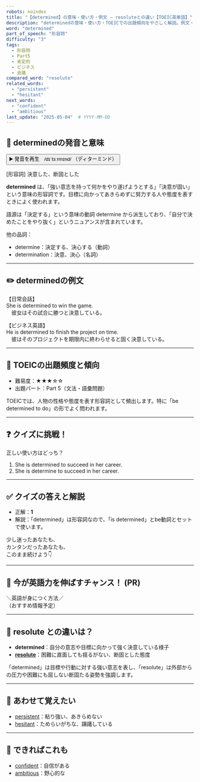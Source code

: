 ```yaml
---
robots: noindex
title: "【determined】の意味・使い方・例文 ― resoluteとの違い【TOEIC英単語】"
description: "determinedの意味・使い方・TOEICでの出題傾向をやさしく解説。例文・クイズ付きでresoluteとの違いもわかりやすく学べます。"
word: "determined"
part_of_speech: "形容詞"
difficulty: "3"
tags:
  - 形容詞
  - Part5
  - 肯定的
  - ビジネス
  - 会議
compared_word: "resolute"
related_words:
  - "persistent"
  - "hesitant"
next_words:
  - "confident"
  - "ambitious"
last_update: "2025-05-04"  # YYYY-MM-DD
---
```


## 🔰 determinedの発音と意味

<button class="play-audio" onclick="playTTS('determined')">
  <span class="play-audio-main">
    ▶️ 発音を再生　/dɪˈtɜːrmɪnd/
  </span>
  <span class="play-audio-sub">
    （ディターミンド）
  </span>
</button>

[形容詞] 決意した、断固とした

**determined** は、「強い意志を持って何かをやり遂げようとする」「決意が固い」という意味の形容詞です。目標に向かってあきらめずに努力する人や態度を表すときによく使われます。

語源は「決定する」という意味の動詞 determine から派生しており、「自分で決めたことをやり抜く」というニュアンスが含まれています。

他の品詞：  
- determine：決定する、決心する（動詞）
- determination：決意、決心（名詞）

---

## ✏️ determinedの例文

【日常会話】  
She is determined to win the game.  
　彼女はその試合に勝つと決意している。

【ビジネス英語】  
He is determined to finish the project on time.  
　彼はそのプロジェクトを期限内に終わらせると固く決意している。

---

## 🎯 TOEICの出題頻度と傾向

- 難易度：★★★☆☆
- 出題パート：Part 5（文法・語彙問題）

TOEICでは、人物の性格や態度を表す形容詞として頻出します。特に「be determined to do」の形でよく問われます。

---

## ❓ クイズに挑戦！

正しい使い方はどっち？

1. She is determined to succeed in her career.  
2. She is determine to succeed in her career.

---

## ✅ クイズの答えと解説

- 正解：**1**
- 解説：「determined」は形容詞なので、「is determined」とbe動詞とセットで使います。

少し迷ったあなたも、  
カンタンだったあなたも、  
このまま続けよう👇️

---

## 🚀 今が英語力を伸ばすチャンス！ (PR)

<div class="info-center">
＼英語が身につく方法／<br>  
（おすすめ情報予定）
</div>

---

## 🤔  resolute との違いは？

- **determined**：自分の意志や目標に向かって強く決意している様子
- **[resolute](/word/resolute/)**：困難に直面しても揺るがない、断固とした態度

「determined」は目標や行動に対する強い意志を表し、「resolute」は外部からの圧力や困難にも屈しない断固たる姿勢を強調します。

---

## 🧩 あわせて覚えたい

- [persistent](/word/persistent/)：粘り強い、あきらめない
- [hesitant](/word/hesitant/)：ためらいがちな、躊躇している

---

## 📖 できればこれも

- [confident](/word/confident/)：自信がある
- [ambitious](/word/ambitious/)：野心的な

<!-- cvid: aid00_bid00 -->
